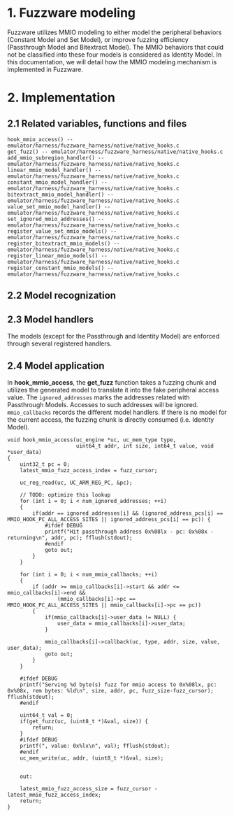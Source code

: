 # 1. Fuzzware modeling
Fuzzware utilizes MMIO modeling to either model the peripheral behaviors (Constant Model and Set Model), or improve fuzzing efficiency (Passthrough Model and Bitextract Model). The MMIO behaviors that could not be classified into these four models is considered as Identity Model. In this documentation, we will detail how the MMIO modeling mechanism is implemented in Fuzzware.

# 2. Implementation
## 2.1 Related variables, functions and files
```
hook_mmio_access() -- emulator/harness/fuzzware_harness/native/native_hooks.c
get_fuzz() -- emulator/harness/fuzzware_harness/native/native_hooks.c
add_mmio_subregion_handler() -- emulator/harness/fuzzware_harness/native/native_hooks.c
linear_mmio_model_handler() -- emulator/harness/fuzzware_harness/native/native_hooks.c
constant_mmio_model_handler() -- emulator/harness/fuzzware_harness/native/native_hooks.c
bitextract_mmio_model_handler() -- emulator/harness/fuzzware_harness/native/native_hooks.c
value_set_mmio_model_handler() -- emulator/harness/fuzzware_harness/native/native_hooks.c
set_ignored_mmio_addresses() -- emulator/harness/fuzzware_harness/native/native_hooks.c
register_value_set_mmio_models() -- emulator/harness/fuzzware_harness/native/native_hooks.c
register_bitextract_mmio_models() -- emulator/harness/fuzzware_harness/native/native_hooks.c
register_linear_mmio_models() -- emulator/harness/fuzzware_harness/native/native_hooks.c
register_constant_mmio_models() -- emulator/harness/fuzzware_harness/native/native_hooks.c
```
## 2.2 Model recognization

## 2.3 Model handlers
The models (except for the Passthrough and Identity Model) are enforced through several registered handlers.

## 2.4 Model application
In **hook_mmio_access**, the **get_fuzz** function takes a fuzzing chunk and utilizes the generated model to translate it into the fake peripheral access value. The `ignored_addresses` marks the addresses related with Passthrough Models. Accesses to such addresses will be ignored. `mmio_callbacks` records the different model handlers. If there is no model for the current access, the fuzzing chunk is directly consumed (i.e. Identity Model).
```
void hook_mmio_access(uc_engine *uc, uc_mem_type type,
                      uint64_t addr, int size, int64_t value, void *user_data)
{
    uint32_t pc = 0;
    latest_mmio_fuzz_access_index = fuzz_cursor;

    uc_reg_read(uc, UC_ARM_REG_PC, &pc);

    // TODO: optimize this lookup
    for (int i = 0; i < num_ignored_addresses; ++i)
    {
        if(addr == ignored_addresses[i] && (ignored_address_pcs[i] == MMIO_HOOK_PC_ALL_ACCESS_SITES || ignored_address_pcs[i] == pc)) {
            #ifdef DEBUG
            printf("Hit passthrough address 0x%08lx - pc: 0x%08x - returning\n", addr, pc); fflush(stdout);
            #endif
            goto out;
        }
    }

    for (int i = 0; i < num_mmio_callbacks; ++i)
    {
        if (addr >= mmio_callbacks[i]->start && addr <= mmio_callbacks[i]->end &&
                (mmio_callbacks[i]->pc == MMIO_HOOK_PC_ALL_ACCESS_SITES || mmio_callbacks[i]->pc == pc))
        {
            if(mmio_callbacks[i]->user_data != NULL) {
                user_data = mmio_callbacks[i]->user_data;
            }

            mmio_callbacks[i]->callback(uc, type, addr, size, value, user_data);
            goto out;
        }
    }

    #ifdef DEBUG
    printf("Serving %d byte(s) fuzz for mmio access to 0x%08lx, pc: 0x%08x, rem bytes: %ld\n", size, addr, pc, fuzz_size-fuzz_cursor); fflush(stdout);
    #endif

    uint64_t val = 0;
    if(get_fuzz(uc, (uint8_t *)&val, size)) {
        return;
    }
    #ifdef DEBUG
    printf(", value: 0x%lx\n", val); fflush(stdout);
    #endif
    uc_mem_write(uc, addr, (uint8_t *)&val, size);


    out:

    latest_mmio_fuzz_access_size = fuzz_cursor - latest_mmio_fuzz_access_index;
    return;
}

``` 
